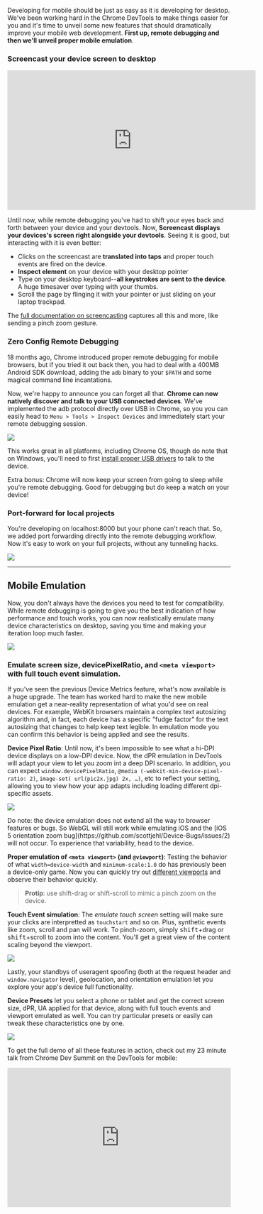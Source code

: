 Developing for mobile should be just as easy as it is developing for desktop. We've been working hard in the Chrome DevTools to make things easier for you and it's time to unveil some new features that should dramatically improve your mobile web development.  **First up, remote debugging and then we'll unveil proper mobile emulation**.

### Screencast your device screen to desktop

<iframe allowfullscreen frameborder="0" height="315" src="https://www.youtube.com/embed/Q7rEFEMpwe4" width="560"><a href="https://www.youtube.com/watch?v=Q7rEFEMpwe4
">View a video of Screencast with Chrome on Android remote debugging</a></iframe>

Until now, while remote debugging you've had to shift your eyes back and forth between your device and your devtools. Now, **Screencast displays your devices's screen right alongside your devtools**. Seeing it is good, but interacting with it is even better:

* Clicks on the screencast are **translated into taps** and proper touch events are fired on the device.
* **Inspect element** on your device with your desktop pointer
* Type on your desktop keyboard--**all keystrokes are sent to the device**. A huge timesaver over typing with your thumbs.
* Scroll the page by flinging it with your pointer or just sliding on your laptop trackpad.


The [full documentation on screencasting](********) captures all this and more, like sending a pinch zoom gesture.

### Zero Config Remote Debugging

18 months ago, Chrome introduced proper remote debugging for mobile browsers, but if you tried it out back then, you had to deal with a 400MB Android SDK download, adding the `adb` binary to your `$PATH` and some magical command line incantations.

Now, we're happy to announce you can forget all that. **Chrome can now natively discover and talk to your USB connected devices**. We've implemented the adb protocol directly over USB in Chrome, so you you can easily head to `Menu > Tools > Inspect Devices` and immediately start your remote debugging session.

![](assets/discoverusb.png)

This works great in all platforms, including Chrome OS, though do note that on Windows, you'll need to first [install proper USB drivers](http://developer.android.com/tools/extras/oem-usb.html) to talk to the device.

<p class="notice fact">Extra bonus: Chrome will now keep your screen from going to sleep while you're remote debugging. Good for debugging but do keep a watch on your device!</p>

### Port-forward for local projects

You're developing on localhost:8000 but your phone can't reach that. So, we added port forwarding directly into the remote debugging workflow. Now it's easy to work on your full projects, without any tunneling hacks.

![](assets/portforward.png)

<hr>

## Mobile Emulation

Now, you don't always have the devices you need to test for compatibility. While remote debugging is going to give you the best indication of how performance and touch works, you can now realistically emulate many device characteristics on desktop, saving you time and making your iteration loop much faster.

![](assets/emulation.png)

### Emulate screen size, devicePixelRatio, and `<meta viewport>` with full touch event simulation.

If you've seen the previous Device Metrics feature, what's now available is a huge upgrade.  The team has worked hard to make the new mobile emulation get a near-reality representation of what you'd see on real devices. For example, WebKit browsers maintain a complex text autosizing algorithm and, in fact, each device has a specific "fudge factor" for the text autosizing that changes to help keep text legible. In emulation mode you can confirm this behavior is being applied and see the results.

**Device Pixel Ratio**: Until now, it's been impossible to see what a hi-DPI device displays on a low-DPI device. Now, the dPR emulation in DevTools will adapt your view to let you zoom int a deep DPI scenario. In addition, you can expect `window.devicePixelRatio`, `@media (-webkit-min-device-pixel-ratio: 2)`, `image-set( url(pic2x.jpg) 2x, …)`, etc to reflect your setting, allowing you to view how your app adapts including loading different dpi-specific assets.

![](assets/dpr-switch-small.gif)

<p class="notice tip">Do note: the device emulation does not extend all the way to browser features or bugs. So WebGL will still work while emulating iOS and the [iOS 5 orientation zoom bug](https://github.com/scottjehl/Device-Bugs/issues/2) will not occur. To experience that variability, head to the device.</p>

**Proper emulation of `<meta viewport>` (and `@viewport`)**: Testing the behavior of what `width=device-width` and `minimum-scale:1.0` do has previously been a device-only game. Now you can quickly try out [different viewports](http://andreasbovens.github.io/understanding-viewport/) and observe their behavior quickly.

<style>

</style>
<blockquote class="commentary irishtalkinghead"><b>Protip</b>: use shift-drag or shift-scroll to mimic a pinch zoom on the device.</blockquote>

**Touch Event simulation**: The _emulate touch screen_ setting will make sure your clicks are interpretted as `touchstart` and so on. Plus, synthetic events like zoom, scroll and pan will work. To pinch-zoom, simply <kbd>shift</kbd>+drag or <kbd>shift</kbd>+scroll to zoom into the content. You'll get a great view of the content scaling beyond the viewport.

![](assets/scrolling-emu.gif)


Lastly, your standbys of useragent spoofing (both at the request header and `window.navigator` level), geolocation, and orientation emulation let you explore your app's device full functionality.


**Device Presets** let you select a phone or tablet and get the correct screen size, dPR, UA applied for that device, along with full touch events and viewport emulated as well. You can try particular presets or easily can tweak these characteristics one by one.


![](assets/presets.png)


To get the full demo of all these features in action, check out my 23 minute talk from Chrome Dev Summit on the DevTools for mobile:

<style>.embed-container { position: relative; padding-bottom: 56.25%; padding-top: 30px; height: 0; overflow: hidden; max-width: 100%; height: auto; } .embed-container iframe, .embed-container object, .embed-container embed { position: absolute; top: 0; left: 0; width: 100%; height: 100%; }</style><div class='embed-container'><iframe src='https://www.youtube.com/embed/gZH1d2Co1X0' frameborder='0' allowfullscreen></iframe></div>





